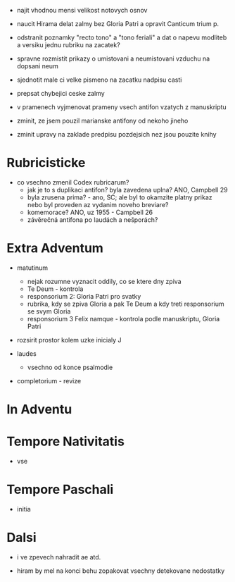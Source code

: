 * najit vhodnou mensi velikost notovych osnov
* naucit Hirama delat zalmy bez Gloria Patri a opravit Canticum trium p.
* odstranit poznamky "recto tono" a "tono feriali" a dat o napevu modliteb a versiku jednu rubriku na zacatek?
* spravne rozmistit prikazy o umistovani a neumistovani vzduchu na dopsani neum
* sjednotit male ci velke pismeno na zacatku nadpisu casti

* prepsat chybejici ceske zalmy
* v pramenech vyjmenovat prameny vsech antifon vzatych z manuskriptu
* zminit, ze jsem pouzil marianske antifony od nekoho jineho
* zminit upravy na zaklade predpisu pozdejsich nez jsou pouzite knihy

# Rubricisticke


* co vsechno zmenil Codex rubricarum?
  * jak je to s duplikaci antifon? byla zavedena uplna? ANO, Campbell 29
  * byla zrusena prima? - ano, SC; ale byl to okamzite platny prikaz nebo byl proveden az vydanim noveho breviare?
  * komemorace? ANO, uz 1955 - Campbell 26
  * závěrečná antifona po laudách a nešporách?

# Extra Adventum

* matutinum
  * nejak rozumne vyznacit oddily, co se ktere dny zpiva
  * Te Deum - kontrola
  * responsorium 2: Gloria Patri pro svatky 
  * rubrika, kdy se zpiva Gloria a pak Te Deum a kdy treti responsorium se svym Gloria
  * responsorium 3 Felix namque - kontrola podle manuskriptu, Gloria Patri
  
* rozsirit prostor kolem uzke inicialy J

* laudes
  * vsechno od konce psalmodie
  
* completorium - revize

# In Adventu

# Tempore Nativitatis

* vse

# Tempore Paschali

* initia

# Dalsi

* i ve zpevech nahradit ae atd.

* hiram by mel na konci behu zopakovat vsechny detekovane nedostatky
